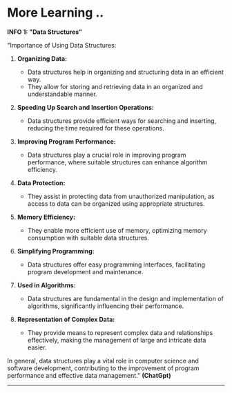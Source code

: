 # More Learning ..

**INFO 1: "Data Structures"**

"Importance of Using Data Structures:

1. **Organizing Data:**

   - Data structures help in organizing and structuring data in an efficient way.
   - They allow for storing and retrieving data in an organized and understandable manner.

2. **Speeding Up Search and Insertion Operations:**

   - Data structures provide efficient ways for searching and inserting, reducing the time required for these operations.

3. **Improving Program Performance:**

   - Data structures play a crucial role in improving program performance, where suitable structures can enhance algorithm efficiency.

4. **Data Protection:**

   - They assist in protecting data from unauthorized manipulation, as access to data can be organized using appropriate structures.

5. **Memory Efficiency:**

   - They enable more efficient use of memory, optimizing memory consumption with suitable data structures.

6. **Simplifying Programming:**

   - Data structures offer easy programming interfaces, facilitating program development and maintenance.

7. **Used in Algorithms:**

   - Data structures are fundamental in the design and implementation of algorithms, significantly influencing their performance.

8. **Representation of Complex Data:**
   - They provide means to represent complex data and relationships effectively, making the management of large and intricate data easier.

In general, data structures play a vital role in computer science and software development, contributing to the improvement of program performance and effective data management." **(ChatGpt)**

---
